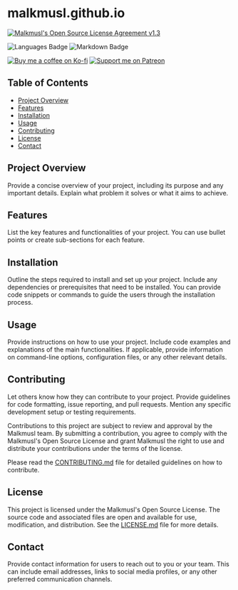 
# malkmusl.github.io

[![Malkmusl's Open Source License Agreement v1.3](https://img.shields.io/badge/License-Malkmusl's%20Open%20Source%20License%20Agreement%20v1.3-brightgreen.svg?style=for-the-badge)](LICENSE.md)

![Languages Badge](https://img.shields.io/badge/Languages-818080?style=for-the-badge)  ![Markdown Badge](https://img.shields.io/badge/Markdown-1E395B?style=for-the-badge&logo=markdown&logoColor=white)


[![Buy me a coffee on Ko-fi](https://img.shields.io/badge/Buy%20me%20a%20coffee-Ko--fi-%23FF5E5B.svg?style=for-the-badge)](https://ko-fi.com/malkmusl)  [![Support me on Patreon](https://img.shields.io/badge/Support%20me%20on-Patreon-orange.svg?style=for-the-badge)](https://www.patreon.com/malkmusl)




## Table of Contents

- [Project Overview](#project-overview)
- [Features](#features)
- [Installation](#installation)
- [Usage](#usage)
- [Contributing](#contributing)
- [License](#license)
- [Contact](#contact)

## Project Overview

Provide a concise overview of your project, including its purpose and any important details. Explain what problem it solves or what it aims to achieve.

## Features

List the key features and functionalities of your project. You can use bullet points or create sub-sections for each feature.

## Installation

Outline the steps required to install and set up your project. Include any dependencies or prerequisites that need to be installed. You can provide code snippets or commands to guide the users through the installation process.

## Usage

Provide instructions on how to use your project. Include code examples and explanations of the main functionalities. If applicable, provide information on command-line options, configuration files, or any other relevant details.

## Contributing

Let others know how they can contribute to your project. Provide guidelines for code formatting, issue reporting, and pull requests. Mention any specific development setup or testing requirements.

Contributions to this project are subject to review and approval by the Malkmusl team. By submitting a contribution, you agree to comply with the Malkmusl's Open Source License and grant Malkmusl the right to use and distribute your contributions under the terms of the license.

Please read the [CONTRIBUTING.md](CONTRIBUTING.md) file for detailed guidelines on how to contribute.

## License

This project is licensed under the Malkmusl's Open Source License. The source code and associated files are open and available for use, modification, and distribution. See the [LICENSE.md](LICENSE.md) file for more details.

## Contact

Provide contact information for users to reach out to you or your team. This can include email addresses, links to social media profiles, or any other preferred communication channels.
        